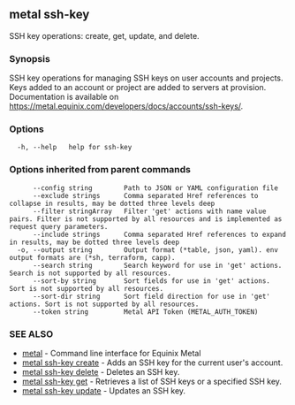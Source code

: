 ## metal ssh-key

SSH key operations: create, get, update, and delete.

### Synopsis

SSH key operations for managing SSH keys on user accounts and projects. Keys added to an account or project are added to servers at provision. Documentation is available on https://metal.equinix.com/developers/docs/accounts/ssh-keys/.

### Options

```
  -h, --help   help for ssh-key
```

### Options inherited from parent commands

```
      --config string        Path to JSON or YAML configuration file
      --exclude strings      Comma separated Href references to collapse in results, may be dotted three levels deep
      --filter stringArray   Filter 'get' actions with name value pairs. Filter is not supported by all resources and is implemented as request query parameters.
      --include strings      Comma separated Href references to expand in results, may be dotted three levels deep
  -o, --output string        Output format (*table, json, yaml). env output formats are (*sh, terraform, capp).
      --search string        Search keyword for use in 'get' actions. Search is not supported by all resources.
      --sort-by string       Sort fields for use in 'get' actions. Sort is not supported by all resources.
      --sort-dir string      Sort field direction for use in 'get' actions. Sort is not supported by all resources.
      --token string         Metal API Token (METAL_AUTH_TOKEN)
```

### SEE ALSO

* [metal](metal.md)	 - Command line interface for Equinix Metal
* [metal ssh-key create](metal_ssh-key_create.md)	 - Adds an SSH key for the current user's account.
* [metal ssh-key delete](metal_ssh-key_delete.md)	 - Deletes an SSH key.
* [metal ssh-key get](metal_ssh-key_get.md)	 - Retrieves a list of SSH keys or a specified SSH key.
* [metal ssh-key update](metal_ssh-key_update.md)	 - Updates an SSH key.

